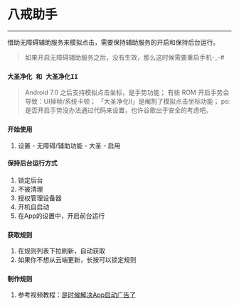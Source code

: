 # 八戒助手
------
借助无障碍辅助服务来模拟点击，需要保持辅助服务的开启和保持后台运行。
> 如果开启无障碍辅助服务之后，没有生效，那么这时候需要重启手机-_-#

### `大圣净化 和 大圣净化II`
> Android 7.0 之后支持模拟点击坐标，是手势功能；
有些 ROM 开启手势会导致：UI掉帧/系统卡顿；
「大圣净化II」是阉割了模拟点击坐标功能；
ps: 是否开启手势没办法通过代码来设置，也许谷歌出于安全的考虑吧。

### `开始使用`
1. 设置 - 无障碍/辅助功能 - 大圣 - 启用

#### 保持后台运行方式
1. 锁定后台
2. 不被清理
3. 授权管理设备器
4. 开机自启动
5. 在App的设置中，开启前台运行

### `获取规则`
1. 在规则列表下拉刷新，自动获取
2. 如果你不想从云端更新，长按可以锁定规则

### `制作规则`
1. 参考视频教程：[是时候解决App启动广告了](https://m.bilibili.com/video/av15501775.html)
